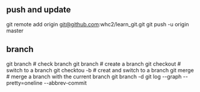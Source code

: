 ## push and update
git remote add origin git@github.com:whc2/learn_git.git
git push -u origin master

## branch 
git branch # check branch
git branch <name>   # create a branch
git checkout <name> # switch to a branch
git checktou -b <name>  # creat and switch to a branch
git merge <name>    # merge a branch with the current branch
git branch -d <name>
git log --graph --pretty=oneline --abbrev-commit
